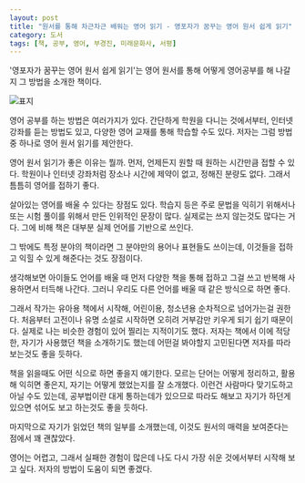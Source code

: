 ```yaml
---
layout: post
title: "원서를 통해 차근차근 배워는 영어 읽기 - 영포자가 꿈꾸는 영어 원서 쉽게 읽기"
category: 도서
tags: [책, 공부, 영어, 부경진, 미래문화사, 서평]
---
```


'영포자가 꿈꾸는 영어 원서 쉽게 읽기'는
영어 원서를 통해 어떻게 영어공부를 해 나갈지 그 방법을 소개한 책이다.

![표지](https://lh3.googleusercontent.com/bBUkDYYpa8niLSoKkW2xrJI_md570G6c4ol2ymNjxKqa1xUWp9YMbbs8oxgUA30TWF7yC6QfxteTfw=s480)

영어 공부를 하는 방법은 여러가지가 있다.
간단하게 학원을 다니는 것에서부터,
인터넷 강좌를 듣는 방법도 있고,
다양한 영어 교재를 통해 학습할 수도 있다.
저자는 그럼 방법 중 하나로 영어 원서 읽기를 제안한다.

영어 원서 읽기가 좋은 이유는 뭘까.
먼저, 언제든지 원할 때 원하는 시간만큼 접할 수 있다.
학원이나 인터넷 강좌처럼 장소나 시간에 제약이 없고, 정해진 분량도 없다.
그래서 틈틈히 영어를 접하기 좋다.

살아있는 영어를 배울 수 있다는 장점도 있다.
학습지 등은 주로 문법을 익히기 위해서나 또는 시험 풀이를 위해서 만든 인위적인 문장이 많다.
실제로는 쓰지 않는것도 많다는 거다.
그에 비해 책은 대부분 실제 언어를 기반으로 쓰인다.

그 밖에도 특정 분야의 책이라면 그 분야만의 용어나 표현들도 쓰이는데,
이것들을 접하고 익힐 수 있게 해준다는 것도 장점이다.

생각해보면 아이들도 언어를 배울 때
먼저 다양한 책을 통해 접하고 그걸 쓰고 반복해 사용하면서 터득해 나간다.
그러니 우리도 다른 언어를 배울 때 같은 방식으로 하면 좋다.

그래서 작가는 유아용 책에서 시작해, 어린이용, 청소년용 순차적으로 넘어가는걸 권한다.
처음부터 고전이나 유명 소설로 시작하면
오히려 거부감만 키우게 되기 쉽기 때문이다.
실제로 나는 비슷한 경험이 있어 찔리는 지적이기도 했다.
저자는 책에서 이에 적당한, 자기가 사용했던 책을 소개하기도 했는데
어떤걸 봐야할지 고민된다면 저자를 따라 보는것도 좋을 듯하다.

책을 읽을때도 어떤 식으로 하면 좋을지 얘기한다.
모르는 단어는 어떻게 정리하고, 활용해 익히면 좋은지,
자기는 어떻게 했었는지를 잘 소개했다.
이런건 사람마다 맞기도하고 아닐 수도 있는데,
공부법이란 대게 통하는데가 있으므로
따라도 해보고 자기가 하던게 있으면 섞어도 보고 하는것도 좋을 듯하다.

마지막으로 자기가 읽었던 책의 일부를 소개했는데,
이것도 원서의 매력을 보여준다는 점에서 꽤 괜찮았다.

영어는 어렵고, 그래서 실패한 경험이 많은데
나도 다시 가장 쉬운 것에서부터 시작해 보고 싶다.
저자의 방법이 도움이 되면 좋겠다.
